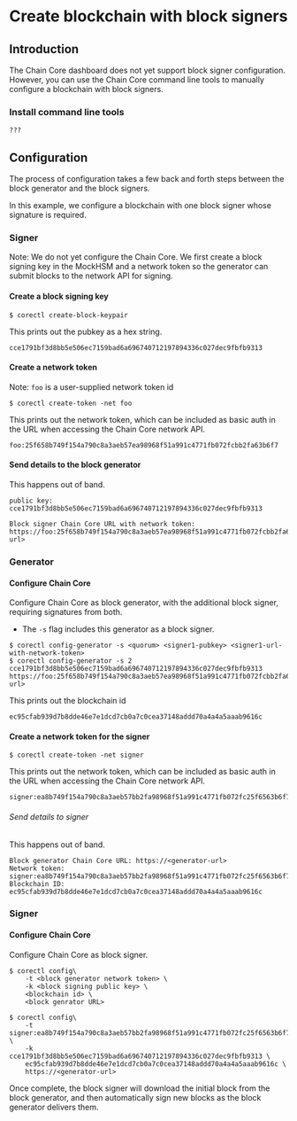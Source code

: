 # Create blockchain with block signers

## Introduction

The Chain Core dashboard does not yet support block signer configuration. However, you can use the Chain Core command line tools to manually configure a blockchain with block signers.

### Install command line tools

```
???
```

## Configuration

The process of configuration takes a few back and forth steps between the block generator and the block signers.

In this example, we configure a blockchain with one block signer whose signature is required.

### Signer

Note: We do not yet configure the Chain Core. We first create a block signing key in the MockHSM and a network token so the generator can submit blocks to the network API for signing.

#### Create a block signing key

```
$ corectl create-block-keypair
```

This prints out the pubkey as a hex string.

```
cce1791bf3d8bb5e506ec7159bad6a696740712197894336c027dec9fbfb9313
```

#### Create a network token

Note: `foo` is a user-supplied network token id

```
$ corectl create-token -net foo
```

This prints out the network token, which can be included as basic auth in the URL when accessing the Chain Core network API.

```
foo:25f658b749f154a790c8a3aeb57ea98968f51a991c4771fb072fcbb2fa63b6f7
```

#### Send details to the block generator

This happens out of band.

```
public key: cce1791bf3d8bb5e506ec7159bad6a696740712197894336c027dec9fbfb9313

Block signer Chain Core URL with network token: https://foo:25f658b749f154a790c8a3aeb57ea98968f51a991c4771fb072fcbb2fa63b6f7@<signer-url>
```

### Generator

#### Configure Chain Core

Configure Chain Core as block generator, with the additional block signer, requiring signatures from both.

* The `-s` flag includes this generator as a block signer.

```
$ corectl config-generator -s <quorum> <signer1-pubkey> <signer1-url-with-network-token>
$ corectl config-generator -s 2 cce1791bf3d8bb5e506ec7159bad6a696740712197894336c027dec9fbfb9313 https://foo:25f658b749f154a790c8a3aeb57ea98968f51a991c4771fb072fcbb2fa63b6f7@<signer-url>
```

This prints out the blockchain id

```
ec95cfab939d7b8dde46e7e1dcd7cb0a7c0cea37148addd70a4a4a5aaab9616c
```

#### Create a network token for the signer

```
$ corectl create-token -net signer
```

This prints out the network token,  which can be included as basic auth in the URL when accessing the Chain Core network API.

```
signer:ea8b749f154a790c8a3aeb57bb2fa98968f51a991c4771fb072fc25f6563b6f7
```

###### Send details to signer

This happens out of band.

```
Block generator Chain Core URL: https://<generator-url>
Network token: signer:ea8b749f154a790c8a3aeb57bb2fa98968f51a991c4771fb072fc25f6563b6f7
Blockchain ID: ec95cfab939d7b8dde46e7e1dcd7cb0a7c0cea37148addd70a4a4a5aaab9616c
```

### Signer

#### Configure Chain Core

Configure Chain Core as block signer.

```
$ corectl config\
    -t <block generator network token> \
    -k <block signing public key> \
    <blockchain id> \
    <block genrator URL>

$ corectl config\
    -t signer:ea8b749f154a790c8a3aeb57bb2fa98968f51a991c4771fb072fc25f6563b6f7 \
    -k cce1791bf3d8bb5e506ec7159bad6a696740712197894336c027dec9fbfb9313 \
    ec95cfab939d7b8dde46e7e1dcd7cb0a7c0cea37148addd70a4a4a5aaab9616c \
    https://<generator-url>
```

Once complete, the block signer will download the initial block from the block generator, and then automatically sign new blocks as the block generator delivers them.
